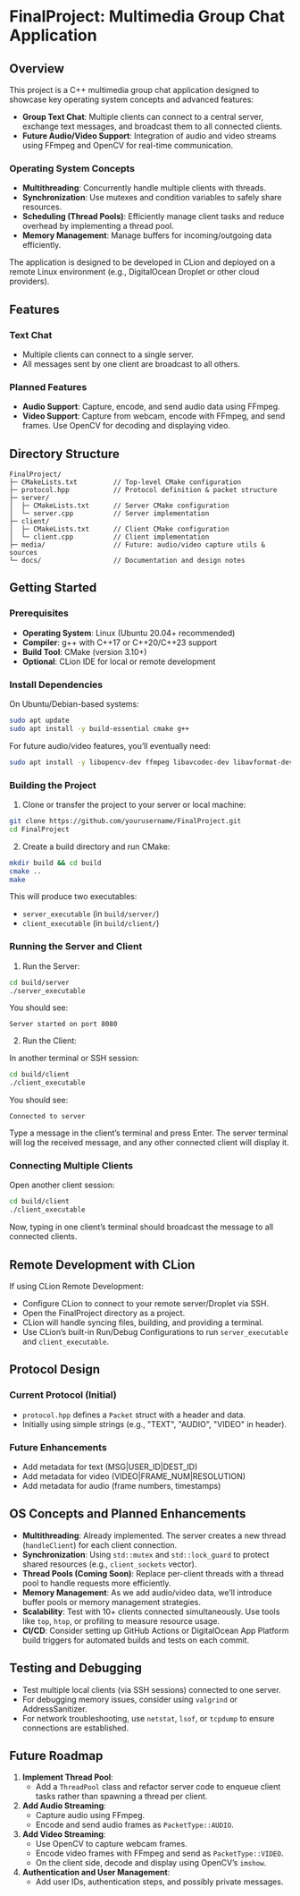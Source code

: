 # FinalProject: Multimedia Group Chat Application

## Overview

This project is a C++ multimedia group chat application designed to showcase key operating system concepts and advanced features:

- **Group Text Chat**: Multiple clients can connect to a central server, exchange text messages, and broadcast them to all connected clients.
- **Future Audio/Video Support**: Integration of audio and video streams using FFmpeg and OpenCV for real-time communication.

### Operating System Concepts

- **Multithreading**: Concurrently handle multiple clients with threads.
- **Synchronization**: Use mutexes and condition variables to safely share resources.
- **Scheduling (Thread Pools)**: Efficiently manage client tasks and reduce overhead by implementing a thread pool.
- **Memory Management**: Manage buffers for incoming/outgoing data efficiently.

The application is designed to be developed in CLion and deployed on a remote Linux environment (e.g., DigitalOcean Droplet or other cloud providers).

## Features

### Text Chat

- Multiple clients can connect to a single server.
- All messages sent by one client are broadcast to all others.

### Planned Features

- **Audio Support**: Capture, encode, and send audio data using FFmpeg.
- **Video Support**: Capture from webcam, encode with FFmpeg, and send frames. Use OpenCV for decoding and displaying video.

## Directory Structure

```
FinalProject/
├─ CMakeLists.txt         // Top-level CMake configuration
├─ protocol.hpp           // Protocol definition & packet structure
├─ server/
│  ├─ CMakeLists.txt      // Server CMake configuration
│  └─ server.cpp          // Server implementation
├─ client/
│  ├─ CMakeLists.txt      // Client CMake configuration
│  └─ client.cpp          // Client implementation
├─ media/                 // Future: audio/video capture utils & sources
└─ docs/                  // Documentation and design notes
```

## Getting Started

### Prerequisites

- **Operating System**: Linux (Ubuntu 20.04+ recommended)
- **Compiler**: g++ with C++17 or C++20/C++23 support
- **Build Tool**: CMake (version 3.10+)
- **Optional**: CLion IDE for local or remote development

### Install Dependencies

On Ubuntu/Debian-based systems:

```sh
sudo apt update
sudo apt install -y build-essential cmake g++
```

For future audio/video features, you’ll eventually need:

```sh
sudo apt install -y libopencv-dev ffmpeg libavcodec-dev libavformat-dev libavutil-dev libswscale-dev
```

### Building the Project

1. Clone or transfer the project to your server or local machine:

```sh
git clone https://github.com/yourusername/FinalProject.git
cd FinalProject
```

2. Create a build directory and run CMake:

```sh
mkdir build && cd build
cmake ..
make
```

This will produce two executables:
- `server_executable` (in `build/server/`)
- `client_executable` (in `build/client/`)

### Running the Server and Client

1. Run the Server:

```sh
cd build/server
./server_executable
```

You should see:

```
Server started on port 8080
```

2. Run the Client:

In another terminal or SSH session:

```sh
cd build/client
./client_executable
```

You should see:

```
Connected to server
```

Type a message in the client’s terminal and press Enter. The server terminal will log the received message, and any other connected client will display it.

### Connecting Multiple Clients

Open another client session:

```sh
cd build/client
./client_executable
```

Now, typing in one client’s terminal should broadcast the message to all connected clients.

## Remote Development with CLion

If using CLion Remote Development:
- Configure CLion to connect to your remote server/Droplet via SSH.
- Open the FinalProject directory as a project.
- CLion will handle syncing files, building, and providing a terminal.
- Use CLion’s built-in Run/Debug Configurations to run `server_executable` and `client_executable`.

## Protocol Design

### Current Protocol (Initial)

- `protocol.hpp` defines a `Packet` struct with a header and data.
- Initially using simple strings (e.g., "TEXT", "AUDIO", "VIDEO" in header).

### Future Enhancements

- Add metadata for text (MSG|USER_ID|DEST_ID)
- Add metadata for video (VIDEO|FRAME_NUM|RESOLUTION)
- Add metadata for audio (frame numbers, timestamps)

## OS Concepts and Planned Enhancements

- **Multithreading**: Already implemented. The server creates a new thread (`handleClient`) for each client connection.
- **Synchronization**: Using `std::mutex` and `std::lock_guard` to protect shared resources (e.g., `client_sockets` vector).
- **Thread Pools (Coming Soon)**: Replace per-client threads with a thread pool to handle requests more efficiently.
- **Memory Management**: As we add audio/video data, we’ll introduce buffer pools or memory management strategies.
- **Scalability**: Test with 10+ clients connected simultaneously. Use tools like `top`, `htop`, or profiling to measure resource usage.
- **CI/CD**: Consider setting up GitHub Actions or DigitalOcean App Platform build triggers for automated builds and tests on each commit.

## Testing and Debugging

- Test multiple local clients (via SSH sessions) connected to one server.
- For debugging memory issues, consider using `valgrind` or AddressSanitizer.
- For network troubleshooting, use `netstat`, `lsof`, or `tcpdump` to ensure connections are established.

## Future Roadmap

1. **Implement Thread Pool**:
   - Add a `ThreadPool` class and refactor server code to enqueue client tasks rather than spawning a thread per client.
2. **Add Audio Streaming**:
   - Capture audio using FFmpeg.
   - Encode and send audio frames as `PacketType::AUDIO`.
3. **Add Video Streaming**:
   - Use OpenCV to capture webcam frames.
   - Encode video frames with FFmpeg and send as `PacketType::VIDEO`.
   - On the client side, decode and display using OpenCV’s `imshow`.
4. **Authentication and User Management**:
   - Add user IDs, authentication steps, and possibly private messages.
